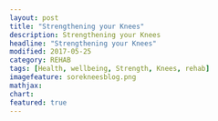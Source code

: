 ```yaml
---
layout: post
title: "Strengthening your Knees"
description: Strengthening your Knees
headline: "Strengthening your Knees"
modified: 2017-05-25
category: REHAB
tags: [Health, wellbeing, Strength, Knees, rehab]
imagefeature: sorekneesblog.png
mathjax: 
chart:
featured: true
---
```


<style>

	

		.post-template .notepad-post-content > div:not(.notepad-post-title) p:first-child {

			    font-size: 1rem;
		
		}

		.notepad-post-title h1{

        	color: #e51843!important;
    	}






Our knees are so important, walking, running climbing and dancing are all moves that we need our knees for.
The knee is the largest joint in our bodies. The upper leg bone - femur and lower leg bones - tibia and fibula are connected by a complicated system of ligaments, muscles, tendons and cartilage making them prone to injury.


![pictures of legs dancing]({{ site.url }}/images/knee-strength/dancing.jpg)


#### Injuries can occur in the knee for a number of reasons, mostly from sports or recreational activities these could include:

+	Sprains and Strains to the ligaments and tendons that support the knee cap

+	A tear in the cartilage cushion in the knee joint

+	Ligament tears - most commonly being the medial collateral Ligament

+	Breaks and Fractures of either the kneecap, lower part of the femur or the top part of the tibia or fibula.

+	Kneecap dislocation 

+	Loose bodies - where pieces of bone or tissues from a fracture or dislocation that may get caught in the joint and interfere with movement

+	Knee joint dislocation this is pretty rare and will only happen with great force seek medical attention immediately 


![girl riding a orange bike]({{ site.url }}/images/knee-strength/biking.jpg)


#### Overuse injuries can also occur after repetitive activities such as stair climbing, bike riding, jogging, and jumping. These injuries usually include:

+	Inflammation of the small sacs of fluid that cushion and lubricate the knee joint

+	Inflammation of the tendons or small tears in the tendons

+	Thickening or folding of the knee ligaments

+	Pain in front of the knee is usually caused by overuse or excess weight

+	Irritation and Inflammation of the band or fibrous tissue that runs down the outside of the thigh.

Treatments for knee pain, problems or injury may include 1st Aid, rest, bracing, physical therapy, medicine and some cases surgery. However, you can prevent injury and in some cases relieve knee pain by strengthening the muscles that support your knees and put less stress on your knee joints. Having strong quadriceps and hamstrings can help your knee joint absorb shock better making less strain on your knees preventing injury.


![lady strtching her knees outside]({{ site.url }}/images/knee-strength/stretching.jpg)


### Below are some knee strengthening and stretches for you to try to start strengthening your knees.

•	LEG LIFT

Lying on the ground on your back, bend one leg keeping the foot flat on the ground. With the other leg, keeping the leg straight slightly lift off the ground. Hold the leg hovering above the ground for as long as you can. Release and repeat 4 times on each leg.

•	STRAIGHT LEG LIFT 

Same set up as above, however, this time raise your leg as high as you can and hold. Release and repeat 4 times on each leg

•	BRIDGE

Lying on the ground on you back bend both knees and have your feet flat on the floor, then raise your bottom off the ground and hold. Repeat 8 times. 

•	KNEE EXTENSION

Sitting on a chair, lift one leg up to parallel from the ground. Hold, repeat on each leg 4 times.

•	CALF RAISE 


Standing tall with your core braced ( if needed hold on to something for support ). Lift your heels off the ground, hold for about 5 seconds then release repeat exercise for at least 10 times. 

•	BUTT KICKS 

The same set up as above, however, this time bring your heal to your Butt repeat on each leg for 1 minute in a slow walk on the spot


##### Regardless if you are already suffering from a knee injury or pain it's important to start implementing these into your routine as healthy knees can make all the difference between a comfortable life and a painful existence. 





